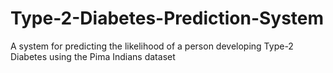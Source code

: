 # Type-2-Diabetes-Prediction-System
A system for predicting the likelihood of a person developing Type-2 Diabetes using the Pima Indians dataset
